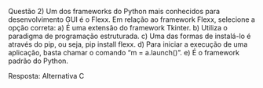 Questão 2) Um dos frameworks do Python mais conhecidos para desenvolvimento GUI é o Flexx. Em
relação ao framework Flexx, selecione a opção correta:
a) É uma extensão do framework Tkinter.
b) Utiliza o paradigma de programação estruturada.
c) Uma das formas de instalá-lo é através do pip, ou seja, pip install flexx.
d) Para iniciar a execução de uma aplicação, basta chamar o comando “m = a.launch()”.
e) É o framework padrão do Python.

Resposta: Alternativa C